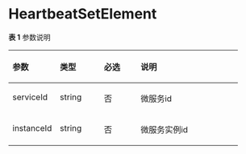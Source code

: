 # HeartbeatSetElement<a name="ZH-CN_TOPIC_0146378585"></a>

**表 1**  参数说明

<a name="table1578084164956"></a>
<table><thead align="left"><tr id="row58708929164956"><th class="cellrowborder" valign="top" width="20.669999999999998%" id="mcps1.2.5.1.1"><p id="p6165878165045"><a name="p6165878165045"></a><a name="p6165878165045"></a>参数</p>
</th>
<th class="cellrowborder" valign="top" width="19.18%" id="mcps1.2.5.1.2"><p id="p29674146165045"><a name="p29674146165045"></a><a name="p29674146165045"></a>类型</p>
</th>
<th class="cellrowborder" valign="top" width="15.98%" id="mcps1.2.5.1.3"><p id="p45113990145923"><a name="p45113990145923"></a><a name="p45113990145923"></a>必选</p>
</th>
<th class="cellrowborder" valign="top" width="44.17%" id="mcps1.2.5.1.4"><p id="p54795593165045"><a name="p54795593165045"></a><a name="p54795593165045"></a>说明</p>
</th>
</tr>
</thead>
<tbody><tr id="row46104960164956"><td class="cellrowborder" valign="top" width="20.669999999999998%" headers="mcps1.2.5.1.1 "><p id="p11706158165045"><a name="p11706158165045"></a><a name="p11706158165045"></a>serviceId</p>
</td>
<td class="cellrowborder" valign="top" width="19.18%" headers="mcps1.2.5.1.2 "><p id="p8674747165045"><a name="p8674747165045"></a><a name="p8674747165045"></a>string</p>
</td>
<td class="cellrowborder" valign="top" width="15.98%" headers="mcps1.2.5.1.3 "><p id="p43105038154337"><a name="p43105038154337"></a><a name="p43105038154337"></a>否</p>
</td>
<td class="cellrowborder" valign="top" width="44.17%" headers="mcps1.2.5.1.4 "><p id="p71587516849"><a name="p71587516849"></a><a name="p71587516849"></a>微服务id</p>
</td>
</tr>
<tr id="row53076864165035"><td class="cellrowborder" valign="top" width="20.669999999999998%" headers="mcps1.2.5.1.1 "><p id="p54214569154310"><a name="p54214569154310"></a><a name="p54214569154310"></a>instanceId</p>
</td>
<td class="cellrowborder" valign="top" width="19.18%" headers="mcps1.2.5.1.2 "><p id="p12813500154310"><a name="p12813500154310"></a><a name="p12813500154310"></a>string</p>
</td>
<td class="cellrowborder" valign="top" width="15.98%" headers="mcps1.2.5.1.3 "><p id="p50267832154310"><a name="p50267832154310"></a><a name="p50267832154310"></a>否</p>
</td>
<td class="cellrowborder" valign="top" width="44.17%" headers="mcps1.2.5.1.4 "><p id="p24997485154310"><a name="p24997485154310"></a><a name="p24997485154310"></a>微服务实例id</p>
</td>
</tr>
</tbody>
</table>

